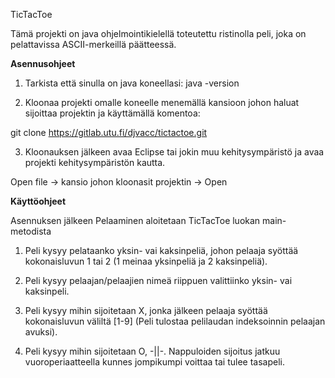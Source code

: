 TicTacToe 

Tämä projekti on java ohjelmointikielellä toteutettu ristinolla peli, joka on pelattavissa ASCII-merkeillä päätteessä.


**Asennusohjeet**

1. Tarkista että sinulla on java koneellasi: java -version

2. Kloonaa projekti omalle koneelle menemällä kansioon johon haluat sijoittaa projektin ja käyttämällä komentoa:

git clone https://gitlab.utu.fi/djvacc/tictactoe.git

3. Kloonauksen jälkeen avaa Eclipse tai jokin muu kehitysympäristö ja avaa projekti kehitysympäristön kautta.

Open file -> kansio johon kloonasit projektin -> Open



**Käyttöohjeet**

Asennuksen jälkeen Pelaaminen aloitetaan TicTacToe luokan main-metodista

1. Peli kysyy pelataanko yksin- vai kaksinpeliä, johon pelaaja syöttää kokonaisluvun 1 tai 2 (1 meinaa yksinpeliä ja 2 kaksinpeliä).

2. Peli kysyy pelaajan/pelaajien nimeä riippuen valittiinko yksin- vai kaksinpeli.

3. Peli kysyy mihin sijoitetaan X, jonka jälkeen pelaaja syöttää kokonaisluvun väliltä [1-9] (Peli tulostaa pelilaudan indeksoinnin pelaajan avuksi).

4. Peli kysyy mihin sijoitetaan O, -||-. Nappuloiden sijoitus jatkuu vuoroperiaatteella kunnes jompikumpi voittaa tai tulee tasapeli.

